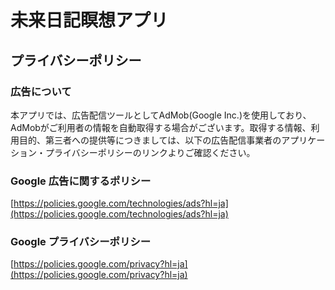 # 未来日記瞑想アプリ

## プライバシーポリシー

### 広告について
本アプリでは、広告配信ツールとしてAdMob(Google Inc.)を使用しており、AdMobがご利用者の情報を自動取得する場合がございます。取得する情報、利用目的、第三者への提供等につきましては、以下の広告配信事業者のアプリケーション・プライバシーポリシーのリンクよりご確認ください。

### Google 広告に関するポリシー
[https://policies.google.com/technologies/ads?hl=ja](https://policies.google.com/technologies/ads?hl=ja)

### Google プライバシーポリシー
[https://policies.google.com/privacy?hl=ja](https://policies.google.com/privacy?hl=ja)
